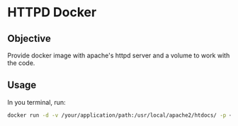 # HTTPD Docker #

## Objective ##

Provide docker image with apache's httpd server and a volume to work with the code.

## Usage ##

In you terminal, run:

```bash
docker run -d -v /your/application/path:/usr/local/apache2/htdocs/ -p <Your Port>:80 lrabbt/httpd
```